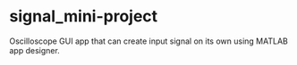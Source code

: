 # signal_mini-project
Oscilloscope GUI app that can create input signal on its own using MATLAB app designer.
